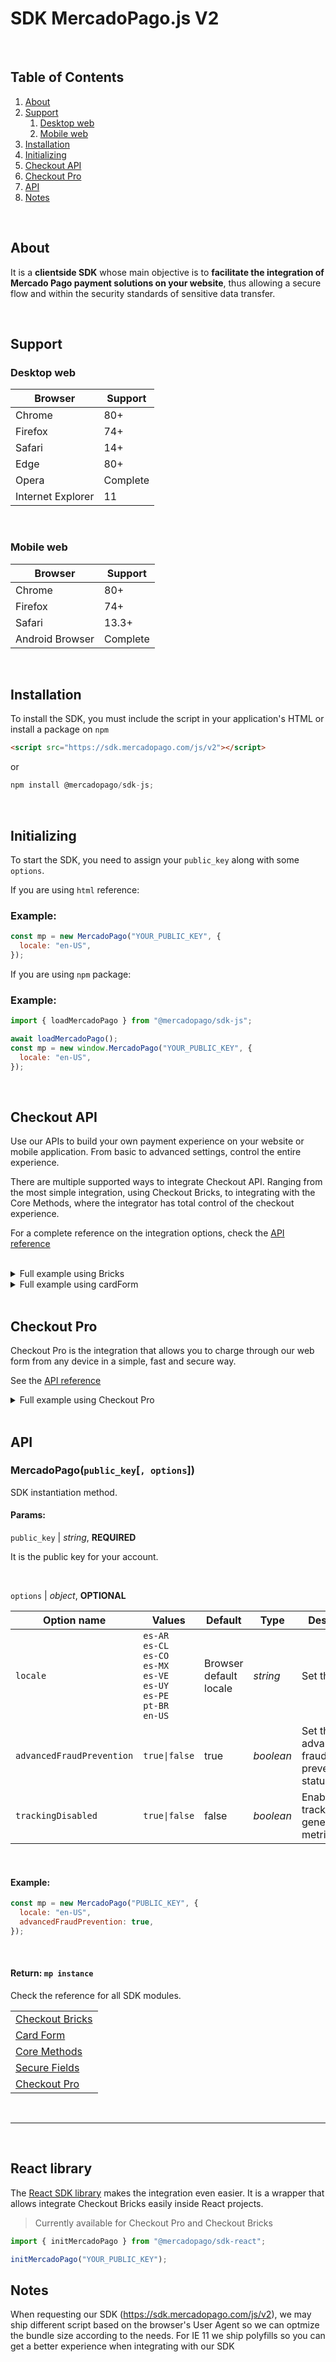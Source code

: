 # SDK MercadoPago.js V2

<br />

## Table of Contents

1. [About](#about)
2. [Support](#support)
   1. [Desktop web](#desktop-web)
   2. [Mobile web](#mobile-web)
3. [Installation](#installation)
4. [Initializing](#initializing)
5. [Checkout API](#checkout-api)
6. [Checkout Pro](#checkout-pro)
7. [API](#api)
8. [Notes](#notes)

<br />

## About

It is a **clientside SDK** whose main objective is to **facilitate the integration of Mercado Pago payment solutions on your website**, thus allowing a secure flow and within the security standards of sensitive data transfer.

<br />

## Support

### Desktop web

| Browser           | Support  |
| ----------------- | -------- |
| Chrome            | 80+      |
| Firefox           | 74+      |
| Safari            | 14+      |
| Edge              | 80+      |
| Opera             | Complete |
| Internet Explorer | 11       |

<br />

### Mobile web

| Browser         | Support  |
| --------------- | -------- |
| Chrome          | 80+      |
| Firefox         | 74+      |
| Safari          | 13.3+    |
| Android Browser | Complete |

<br />

## Installation

To install the SDK, you must include the script in your application's HTML or install a package on `npm`

```html
<script src="https://sdk.mercadopago.com/js/v2"></script>
```

or

```javascript
npm install @mercadopago/sdk-js;
```

<br />

## Initializing

To start the SDK, you need to assign your `public_key` along with some `options`.

If you are using `html` reference:

### Example:

```javascript
const mp = new MercadoPago("YOUR_PUBLIC_KEY", {
  locale: "en-US",
});
```

If you are using `npm` package:

### Example:

```javascript
import { loadMercadoPago } from "@mercadopago/sdk-js";

await loadMercadoPago();
const mp = new window.MercadoPago("YOUR_PUBLIC_KEY", {
  locale: "en-US",
});
```

<br/>

## Checkout API

Use our APIs to build your own payment experience on your website or mobile application. From basic to advanced settings, control the entire experience.

There are multiple supported ways to integrate Checkout API. Ranging from the most simple integration, using Checkout Bricks, to integrating with the Core Methods, where the integrator has total control of the checkout experience.

For a complete reference on the integration options, check the [API reference](#api)

<br />
<details>
  <summary>Full example using Bricks</summary>

```HTML
<html>
    <body>
        <div id="cardPaymentBrick_container"></div>
    </body>
</html>
<script src="https://sdk.mercadopago.com/js/v2"></script>


<script>
    const mp = new MercadoPago('YOUR_PUBLIC_KEY');
    const bricksBuilder = mp.bricks();

    const renderCardPaymentBrick = async (bricksBuilder) => {

        const settings = {
            initialization: {
                amount: 100, //value of the payment to be processed
            },
            customization: {
                visual: {
                    style: {
                        theme: 'dark' // 'default' |'dark' | 'bootstrap' | 'flat'
                    }
                }
            },
            callbacks: {
                onSubmit: (cardFormData) => {
                    return new Promise((resolve, reject) => {
                        fetch("/process_payment", {
                            method: "POST",
                            headers: {
                                "Content-Type": "application/json",
                            },
                            body: JSON.stringify(cardFormData)
                        })
                        .then(resp => resp.json())
                        .then((response) => {
                            // get payment result
                            resolve();
                        })
                        .catch((error) => {
                            // get payment result error
                            reject();
                        })
                    });
                },
                onReady: () => {
                    // handle form ready
                },
                onError: (error) => {
                    // handle error
                }
            }
        }

        cardPaymentBrickController = await bricksBuilder.create('cardPayment', 'cardPaymentBrick_container', settings);
    };

    renderCardPaymentBrick(bricksBuilder);
</script>
```

</details>

<details>
  <summary>Full example using cardForm</summary>

```HTML
<style>
#form-checkout {
  display: flex;
  flex-direction: column;
  max-width: 600px;
}

.container {
  height: 18px;
  display: inline-block;
  border: 1px solid rgb(118, 118, 118);
  border-radius: 2px;
  padding: 1px 2px;
}
</style>
<form id="form-checkout">
<div id="form-checkout__cardNumber" class="container"></div>
<div id="form-checkout__expirationDate" class="container"></div>
<div id="form-checkout__securityCode" class="container"></div>
<input type="text" id="form-checkout__cardholderName" />
<select id="form-checkout__issuer"></select>
<select id="form-checkout__installments"></select>
<select id="form-checkout__identificationType"></select>
<input type="text" id="form-checkout__identificationNumber" />
<input type="email" id="form-checkout__cardholderEmail" />

<button type="submit" id="form-checkout__submit">Pagar</button>
<progress value="0" class="progress-bar">Carregando...</progress>
</form>

<script src="https://sdk.mercadopago.com/js/v2"></script>
<script>
const mp = new MercadoPago('PUBLIC_KEY', {
    locale: 'en-US'
})
const cardForm = mp.cardForm({
  amount: "100.5",
  iframe: true,
  form: {
    id: "form-checkout",
    cardNumber: {
      id: "form-checkout__cardNumber",
      placeholder: "Card number",
    },
    expirationDate: {
      id: "form-checkout__expirationDate",
      placeholder: "MM/YYYY",
    },
    securityCode: {
      id: "form-checkout__securityCode",
      placeholder: "CVV",
    },
    cardholderName: {
      id: "form-checkout__cardholderName",
      placeholder: "Cardholder name",
    },
    issuer: {
      id: "form-checkout__issuer",
      placeholder: "Issuer",
    },
    installments: {
      id: "form-checkout__installments",
      placeholder: "Total installments",
    },
    identificationType: {
      id: "form-checkout__identificationType",
      placeholder: "Document type",
    },
    identificationNumber: {
      id: "form-checkout__identificationNumber",
      placeholder: "Document number",
    },
    cardholderEmail: {
      id: "form-checkout__cardholderEmail",
      placeholder: "Email",
    },
  },
  callbacks: {
    onFormMounted: error => {
      if (error) return console.warn("Form Mounted handling error: ", error);
      console.log("Form mounted");
    },
    onSubmit: event => {
      event.preventDefault();

      const {
        paymentMethodId: payment_method_id,
        issuerId: issuer_id,
        cardholderEmail: email,
        amount,
        token,
        installments,
        identificationNumber,
        identificationType,
      } = cardForm.getCardFormData();

      fetch("/process_payment", {
        method: "POST",
        headers: {
          "Content-Type": "application/json",
        },
        body: JSON.stringify({
          token,
          issuer_id,
          payment_method_id,
          transaction_amount: Number(amount),
          installments: Number(installments),
          description: "Product description",
          payer: {
            email,
            identification: {
              type: identificationType,
              number: identificationNumber,
            },
          },
        }),
      });
    },
    onFetching: (resource) => {
      console.log("Fetching resource: ", resource);

      // Animate progress bar
      const progressBar = document.querySelector(".progress-bar");
      progressBar.removeAttribute("value");

      return () => {
        progressBar.setAttribute("value", "0");
      };
    }
  },
});

</script>

```

</details>
</br>

## Checkout Pro

Checkout Pro is the integration that allows you to charge through our web form from any device in a simple, fast and secure way.

See the [API reference](#api)

<details>
  <summary>Full example using Checkout Pro</summary>

```html
<!DOCTYPE html>
<html>
  <body>
    <div class="cho_container"></div>
    <script src="https://sdk.mercadopago.com/js/v2"></script>
    <script>
      const mp = new MercadoPago("PUBLIC_KEY", { locale: "en-US" });
      const walletBuilder = mp.bricks();
      const renderComponent = async (walletBuilder) => {
        const settings = {
          initialization: {
            preferenceId: "<PREFERENCE_ID>",
          },
        };
        const walletController = await walletBuilder.create(
          "wallet",
          "cho_container",
          settings
        );
      };
      renderComponent(walletBuilder);
    </script>
  </body>
</html>
```

</details>
<br />

## API

### MercadoPago(`public_key`[`, options`])

SDK instantiation method.

#### Params:

`public_key` | _string_, **REQUIRED**

It is the public key for your account.

<br />
 
`options` | *object*, **OPTIONAL**

| Option name               | Values                                                                                          | Default                | Type      | Description                                      |              |
| ------------------------- | ----------------------------------------------------------------------------------------------- | ---------------------- | --------- | ------------------------------------------------ | ------------ |
| `locale`                  | `es-AR`<br>`es-CL`<br>`es-CO`<br>`es-MX`<br>`es-VE`<br>`es-UY`<br>`es-PE`<br>`pt-BR`<br>`en-US` | Browser default locale | _string_  | Set the locale                                   | **OPTIONAL** |
| `advancedFraudPrevention` | `true\|false`                                                                                   | true                   | _boolean_ | Set the advanced fraud prevention status         | **OPTIONAL** |
| `trackingDisabled`        | `true\|false`                                                                                   | false                  | _boolean_ | Enable/disable tracking of generic usage metrics | **OPTIONAL** |

<br />

#### Example:

```javascript
const mp = new MercadoPago("PUBLIC_KEY", {
  locale: "en-US",
  advancedFraudPrevention: true,
});
```

<br />

#### Return: `mp instance`

Check the reference for all SDK modules.

|                                         |
| --------------------------------------- |
| [Checkout Bricks](/API/bricks/index.md) |
| [Card Form](/API/card-form.md)          |
| [Core Methods](/API/core-methods.md)    |
| [Secure Fields](/API/fields.md)         |
| [Checkout Pro](/API/checkout-pro.md)    |

<br />

---

<br />

## React library

The [React SDK library](https://github.com/mercadopago/sdk-react) makes the integration even easier. It is a wrapper that allows integrate Checkout Bricks easily inside React projects.

> Currently available for Checkout Pro and Checkout Bricks

```js
import { initMercadoPago } from "@mercadopago/sdk-react";

initMercadoPago("YOUR_PUBLIC_KEY");
```

## Notes

When requesting our SDK (https://sdk.mercadopago.com/js/v2), we may ship different script based on the browser's User Agent so we can optmize the bundle size according to the needs.
For IE 11 we ship polyfills so you can get a better experience when integrating with our SDK
